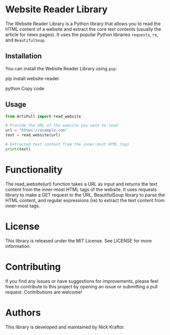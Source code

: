 
# Website Reader Library

The Website Reader Library is a Python library that allows you to read the HTML content of a website and extract the core text contents (usually the article for news pages). It uses the popular Python libraries `requests`, `re`, and `BeautifulSoup`.

## Installation

You can install the Website Reader Library using `pip`:

pip install website-reader

python
Copy code

## Usage

```python
from ArtiPull import read_website

# Provide the URL of the website you want to read
url = "https://example.com"
text = read_website(url)

# Extracted text content from the inner-most HTML tags
print(text)
```
# Functionality
The read_website(url) function takes a URL as input and returns the text content from the inner-most HTML tags of the website. It uses requests library to make a GET request to the URL, BeautifulSoup library to parse the HTML content, and regular expressions (re) to extract the text content from inner-most tags.

# License
This library is released under the MIT License. See LICENSE for more information.

# Contributing
If you find any issues or have suggestions for improvements, please feel free to contribute to this project by opening an issue or submitting a pull request. Contributions are welcome!

# Authors
This library is developed and maintained by Nick Kraftor.